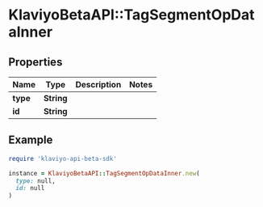 # KlaviyoBetaAPI::TagSegmentOpDataInner

## Properties

| Name | Type | Description | Notes |
| ---- | ---- | ----------- | ----- |
| **type** | **String** |  |  |
| **id** | **String** |  |  |

## Example

```ruby
require 'klaviyo-api-beta-sdk'

instance = KlaviyoBetaAPI::TagSegmentOpDataInner.new(
  type: null,
  id: null
)
```


